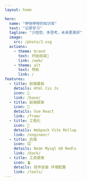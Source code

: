 ```yaml
---
layout: home

hero:
  name: "咿呀咿呀的知识库"
  text: "记录学习"
  tagline: "少抱怨，多思考，未来更美好"
  image:
    src: /photo/3.svg
  actions:
    - theme: brand
      text: 开始阅读📖
      link: /web/
    - theme: alt
      text: 导航
      link: /
features:
  - title: 前端基础
    details: Html Css Js
    icon: 🐣
    link: /base/
  - title: 前端框架
    icon: 🐷
    details: Vue React
    link: /fram/
  - title: 工程化
    icon: 🐒
    details: Webpack Vite Rollup
    link: /engineer/
  - title: 后端
    icon: 🐭
    details: Node Mysql GO Redls
    link: /back/
  - title: 工具使用
    icon: 🪴
    details: 软件安装 环境配置
    link: /tools/
---
```

